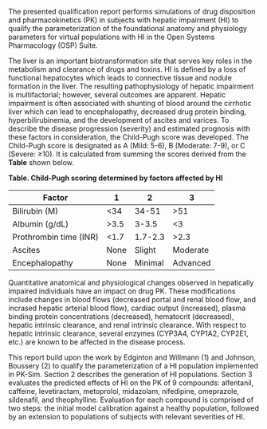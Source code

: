 The presented qualification report performs simulations of drug disposition and pharmacokinetics (PK) in subjects with hepatic impairment (HI) to qualify the parameterization of the foundational anatomy and physiology parameters for virtual populations with HI in the Open Systems Pharmacology (OSP) Suite.

The liver is an important biotransformation site that serves key roles in the metabolism and clearance of drugs and toxins. HI is defined by a loss of functional hepatocytes which leads to connective tissue and nodule formation in the liver. The resulting pathophysiology of hepatic impairment is multifactorial; however, several outcomes are apparent. Hepatic impairment is often associated with shunting of blood around the cirrhotic liver which can lead to encephalopathy, decreased drug protein binding, hyperbilirubinemia, and the development of ascites and varices. To describe the disease progression (severity) and estimated prognosis with these factors in consideration, the Child-Pugh score was developed. The Child-Pugh score is designated as A (Mild: 5-6), B (Moderate: 7-9), or C (Severe: ≥10). It is calculated from summing the scores derived from the **Table** shown below. 

**Table. Child-Pugh scoring determined by factors affected by HI**

| **Factor**             | **1**    | **2**    | **3**    |
|------------------------|----------|----------|----------|
| Bilirubin (M)          | <34      | 34-51    | >51      | 
| Albumin (g/dL)         | >3.5     | 3-3.5    | <3       |
| Prothrombin time (INR) | <1.7     | 1.7-2.3  | >2.3     |
| Ascites                | None     | Slight   | Moderate |
| Encephalopathy         | None     | Minimal  | Advanced |

Quantitative anatomical and physiological changes observed in hepatically impaired individuals have an impact on drug PK. These modifications include changes in blood flows (decreased portal and renal blood flow, and incrased hepatic arterial blood flow), cardiac output (increased), plasma binding protein concentrations (decreased), hematocrit (decreased), hepatic intrinsic clearance, and renal intrinsic clearance. With respect to hepatic intrinsic clearance, several enzymes (CYP3A4, CYP1A2, CYP2E1, etc.) are known to be affected in the disease process.

This report build upon the work by Edginton and Willmann (1) and Johnson, Boussery (2) to qualify the parameterization of a HI population implemented in PK-Sim. Section 2 describes the generation of HI populations. Section 3 evaluates the predicted effects of HI on the PK of 9 compounds: alfentanil, caffeine, levetiractam, metoprolol, midazolam, nifedipine, omeprazole, sildenafil, and theophylline. Evaluation for each compound is comprised of two steps: the initial model calibration against a healthy population, followed by an extension to populations of subjects with relevant severities of HI. 